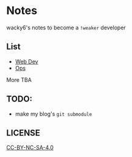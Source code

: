 Notes
===
wacky6's notes to become a `!weaker` developer

## List

* [Web Dev](./list/web.md)
* [Ops](./list/ops.md)

More TBA

## TODO:

* make my blog's `git submodule`

## LICENSE
[CC-BY-NC-SA-4.0](https://creativecommons.org/licenses/by-nc-sa/4.0/)


